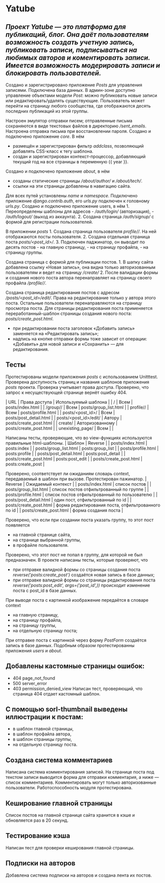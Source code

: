 # Yatube

## _Проект Yatube — это платформа для публикаций, блог. Она даёт пользователям возможность создать учетную запись, публиковать записи, подписываться на любимых авторов и коментировать записи. Имеется возможность модерировать записи и блокировать пользователей._

Создано и зарегистрировано приложение *Posts* для управления записями.
Подключена база данных.
В админ-зоне доступно управление объектами модели *Post*: можно публиковать новые записи или редактировать/удалять существующие.
Пользователь может перейти на страницу любого сообщества, где отображаются десять последних публикаций из этой группы.

Настроен эмулятор отправки писем; отправленные письма сохраняются в виде текстовых файлов в директорию _/sent_emails_. Настроена отправка письма при восстановлении пароля. 
Создано и подключено приложение *core*. В нём
- размещён и зарегистрирован фильтр _addclass_, позволяющий добавлять CSS-класс к тегу шаблона.
- создан и зарегистрирован контекст-процессор, добавляющий текущий год на все страницы в переменную {{ year }}.

Создано и подключено приложение *about*, в нём
- созданы статические страницы _/about/author/_ и _/about/tech/_.
- ссылки на эти страницы добавлены в навигацию сайта.

Для всех путей установлены _name_ и _namespace_.
Подключено приложение *django.contrib.auth*, его _urls.py_ подключен к головному _urls.py_.
Создано и подключено приложение users, в нём
    1. Переопределены шаблоны для адресов
       - _/auth/login/_ (авторизация),
       - _/auth/logout/_ (выход из аккаунта).
    2. Создана страница _/auth/signup/_ с формой для регистрации пользователей.

В приложении *posts*
    1. Создана страница пользователя _profile/<username>/_. На ней отображаются посты пользователя.
    2. Создана отдельная страница поста _posts/<post_id>/_.
    3. Подключен паджинатор, он выводит по десять постов 
       - на главную страницу,
       - на страницу профайла,
       - на страницу группы.

Создана страница с формой для публикации постов.
    1. В шапку сайта добавлена ссылку «Новая запись», она видна только авторизованным пользователям и ведет на страницу _/create/_
    2. После валидации формы и создания нового поста автора перенаправляет на страницу своего профайла _/profile/<username>/_.

Создана страница редактирования постов с адресом _/posts/<post_id>/edit/_. 
Права на редактирование только у автора этого поста. Остальные пользователи перенаправляются на страницу просмотра поста.
Для страницы редактирования поста применяется переработанный-шаблон страницы создания нового поста: _posts/create_post.html_. 
- при редактировании поста заголовок «Добавить запись» заменяется на «Редактировать запись»;
- надпись на кнопке отправки формы тоже зависит от операции: «Добавить» для новой записи и «Сохранить» — для редактирования.
## Тесты
Протестированы модели приложения *posts* с использованием Unitttest.
Проверена доступность страниц и названия шаблонов приложения *posts* проекта. Проверка учитывает права доступа. 
Проверено, что запрос к несуществующей странице вернёт ошибку 404.

| URL | Права доступа | Используемый шаблона |
| / | Всем | posts/index.html |
| /group/<slug>/ | Всем | posts/group_list.html |
| profile/<username>/ | Всем | posts/profile.html |
| posts/<post_id>/ | Всем | posts/post_detail.html |
| posts/<post_id>/edit/ | Автору | posts/create_post.html |
| create/ | Авторизованному | posts/create_post.html |
| unexisting_page/ | Всем | |

Написаны тесты, проверяющие, что во view-функциях используются правильные html-шаблоны.
| Шаблон | Reverse |
| posts/index.html | posts:index |
| posts/group_list.html | posts:group_list |
| posts/profile.html | posts:profile |
| posts/post_detail.html | posts:post_detail |
| posts/create_post.html | posts:post_edit |
| posts/create_post.html | posts:create_post |

Проверено, соответствует ли ожиданиям словарь context, передаваемый в шаблон при вызове. Протестирован пажинатор.
| Reverse | Ожидаемый контекст |
| posts/index.html | список постов |
| posts/group_list.html | список постов отфильтрованный по группе |
| posts/profile.html | список постов отфильтрованный по пользователю |
| posts/post_detail.html | один пост, отфильтрованный по id |
| posts/create_post.html | форма редактирования поста, отфильтрованного по id |
| posts/create_post.html | форма создания поста |

Проверено, что если при создании поста указать группу, то этот пост появляется 
- на главной странице сайта,
- на странице выбранной группы,
- в профайле пользователя.

Проверено, что этот пост не попал в группу, для которой не был предназначен.
В проекте написаны тесты, которые проверяют, что
- при отправке валидной формы со страницы создания поста _reverse('posts:create_post')_ создаётся новая запись в базе данных;
- при отправке валидной формы со страницы редактирования поста _reverse('posts:post_edit', args=('post_id',))_ происходит изменение поста с post_id в базе данных.

При выводе поста с картинкой изображение передаётся в словаре context 
- на главную страницу,
- на страницу профайла,
- на страницу группы,
- на отдельную страницу поста;

При отправке поста с картинкой через форму *PostForm* создаётся запись в базе данных.
Подобным образом протестированны приложения *users* и *about*.
## Добавлены кастомные страницы ошибок:
- 404 page_not_found
- 500 server_error
- 403 permission_denied_view
Написан тест, проверяющий, что страница 404 отдает кастомный шаблон.
## С помощью sorl-thumbnail выведены иллюстрации к постам: 
- в шаблон главной страницы,
- в шаблон профайла автора,
- в шаблон страницы группы,
- на отдельную страницу поста.
## Создана система комментариев
Написана система комментирования записей. На странице поста под текстом записи выводится форма для отправки комментария, а ниже — список комментариев. Комментировать могут только авторизованные пользователи. Работоспособность модуля протестирована.
## Кеширование главной страницы
Список постов на главной странице сайта хранится в кэше и обновляется раз в 20 секунд.
## Тестирование кэша
Написан тест для проверки кеширования главной страницы.
## Подписки на авторов
Добавлена система подписки на авторов и создана лента их постов.
